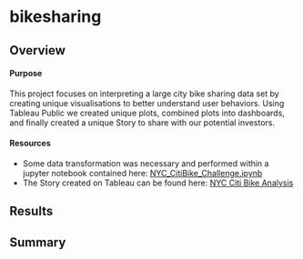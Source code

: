 # bikesharing

## Overview
#### Purpose
This project focuses on interpreting a large city bike sharing data set by creating unique visualisations to better understand user behaviors. Using Tableau Public we created unique plots, combined plots into dashboards, and finally created a unique Story to share with our potential investors. 

#### Resources
- Some data transformation was necessary and performed within a jupyter notebook contained here: [NYC_CitiBike_Challenge.ipynb](https://github.com/bbinvt/bikesharing/blob/13900b8fb8d81870a2701043215c73abcd3485f4/NYC_CitiBike_Challenge.ipynb)
- The Story created on Tableau can be found here: [NYC Citi Bike Analysis](https://public.tableau.com/app/profile/brennan.berardo/viz/NYCCitiBikeAnalysis_16702049935430/NYCCitiBikeAnalysis)

## Results




## Summary
